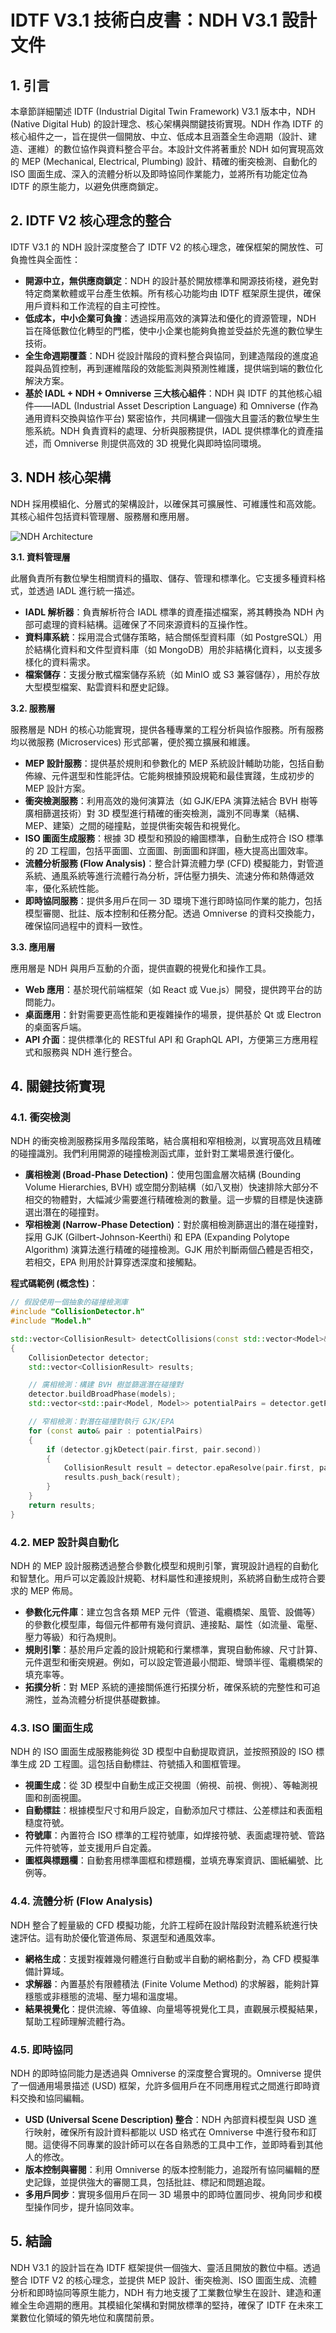 # IDTF V3.1 技術白皮書：NDH V3.1 設計文件

## 1. 引言

本章節詳細闡述 IDTF (Industrial Digital Twin Framework) V3.1 版本中，NDH (Native Digital Hub) 的設計理念、核心架構與關鍵技術實現。NDH 作為 IDTF 的核心組件之一，旨在提供一個開放、中立、低成本且涵蓋全生命週期（設計、建造、運維）的數位協作與資料整合平台。本設計文件將著重於 NDH 如何實現高效的 MEP (Mechanical, Electrical, Plumbing) 設計、精確的衝突檢測、自動化的 ISO 圖面生成、深入的流體分析以及即時協同作業能力，並將所有功能定位為 IDTF 的原生能力，以避免供應商鎖定。

## 2. IDTF V2 核心理念的整合

IDTF V3.1 的 NDH 設計深度整合了 IDTF V2 的核心理念，確保框架的開放性、可負擔性與全面性：

*   **開源中立，無供應商鎖定**：NDH 的設計基於開放標準和開源技術棧，避免對特定商業軟體或平台產生依賴。所有核心功能均由 IDTF 框架原生提供，確保用戶資料和工作流程的自主可控性。
*   **低成本，中小企業可負擔**：透過採用高效的演算法和優化的資源管理，NDH 旨在降低數位化轉型的門檻，使中小企業也能夠負擔並受益於先進的數位孿生技術。
*   **全生命週期覆蓋**：NDH 從設計階段的資料整合與協同，到建造階段的進度追蹤與品質控制，再到運維階段的效能監測與預測性維護，提供端到端的數位化解決方案。
*   **基於 IADL + NDH + Omniverse 三大核心組件**：NDH 與 IDTF 的其他核心組件——IADL (Industrial Asset Description Language) 和 Omniverse (作為通用資料交換與協作平台) 緊密協作，共同構建一個強大且靈活的數位孿生生態系統。NDH 負責資料的處理、分析與服務提供，IADL 提供標準化的資產描述，而 Omniverse 則提供高效的 3D 視覺化與即時協同環境。

## 3. NDH 核心架構

NDH 採用模組化、分層式的架構設計，以確保其可擴展性、可維護性和高效能。其核心組件包括資料管理層、服務層和應用層。

![NDH Architecture](../images/ndh_architecture.png)

**3.1. 資料管理層**

此層負責所有數位孿生相關資料的攝取、儲存、管理和標準化。它支援多種資料格式，並透過 IADL 進行統一描述。

*   **IADL 解析器**：負責解析符合 IADL 標準的資產描述檔案，將其轉換為 NDH 內部可處理的資料結構。這確保了不同來源資料的互操作性。
*   **資料庫系統**：採用混合式儲存策略，結合關係型資料庫（如 PostgreSQL）用於結構化資料和文件型資料庫（如 MongoDB）用於非結構化資料，以支援多樣化的資料需求。
*   **檔案儲存**：支援分散式檔案儲存系統（如 MinIO 或 S3 兼容儲存），用於存放大型模型檔案、點雲資料和歷史記錄。

**3.2. 服務層**

服務層是 NDH 的核心功能實現，提供各種專業的工程分析與協作服務。所有服務均以微服務 (Microservices) 形式部署，便於獨立擴展和維護。

*   **MEP 設計服務**：提供基於規則和參數化的 MEP 系統設計輔助功能，包括自動佈線、元件選型和性能評估。它能夠根據預設規範和最佳實踐，生成初步的 MEP 設計方案。
*   **衝突檢測服務**：利用高效的幾何演算法（如 GJK/EPA 演算法結合 BVH 樹等廣相篩選技術）對 3D 模型進行精確的衝突檢測，識別不同專業（結構、MEP、建築）之間的碰撞點，並提供衝突報告和視覺化。
*   **ISO 圖面生成服務**：根據 3D 模型和預設的繪圖標準，自動生成符合 ISO 標準的 2D 工程圖，包括平面圖、立面圖、剖面圖和詳圖，極大提高出圖效率。
*   **流體分析服務 (Flow Analysis)**：整合計算流體力學 (CFD) 模擬能力，對管道系統、通風系統等進行流體行為分析，評估壓力損失、流速分佈和熱傳遞效率，優化系統性能。
*   **即時協同服務**：提供多用戶在同一 3D 環境下進行即時協同作業的能力，包括模型審閱、批註、版本控制和任務分配。透過 Omniverse 的資料交換能力，確保協同過程中的資料一致性。

**3.3. 應用層**

應用層是 NDH 與用戶互動的介面，提供直觀的視覺化和操作工具。

*   **Web 應用**：基於現代前端框架（如 React 或 Vue.js）開發，提供跨平台的訪問能力。
*   **桌面應用**：針對需要更高性能和更複雜操作的場景，提供基於 Qt 或 Electron 的桌面客戶端。
*   **API 介面**：提供標準化的 RESTful API 和 GraphQL API，方便第三方應用程式和服務與 NDH 進行整合。

## 4. 關鍵技術實現

### 4.1. 衝突檢測

NDH 的衝突檢測服務採用多階段策略，結合廣相和窄相檢測，以實現高效且精確的碰撞識別。我們利用開源的碰撞檢測函式庫，並針對工業場景進行優化。

*   **廣相檢測 (Broad-Phase Detection)**：使用包圍盒層次結構 (Bounding Volume Hierarchies, BVH) 或空間分割結構（如八叉樹）快速排除大部分不相交的物體對，大幅減少需要進行精確檢測的數量。這一步驟的目標是快速篩選出潛在的碰撞對。
*   **窄相檢測 (Narrow-Phase Detection)**：對於廣相檢測篩選出的潛在碰撞對，採用 GJK (Gilbert-Johnson-Keerthi) 和 EPA (Expanding Polytope Algorithm) 演算法進行精確的碰撞檢測。GJK 用於判斷兩個凸體是否相交，若相交，EPA 則用於計算穿透深度和接觸點。

**程式碼範例 (概念性)**：

```cpp
// 假設使用一個抽象的碰撞檢測庫
#include "CollisionDetector.h"
#include "Model.h"

std::vector<CollisionResult> detectCollisions(const std::vector<Model>& models)
{
    CollisionDetector detector;
    std::vector<CollisionResult> results;

    // 廣相檢測：構建 BVH 樹並篩選潛在碰撞對
    detector.buildBroadPhase(models);
    std::vector<std::pair<Model, Model>> potentialPairs = detector.getPotentialCollisionPairs();

    // 窄相檢測：對潛在碰撞對執行 GJK/EPA
    for (const auto& pair : potentialPairs)
    {
        if (detector.gjkDetect(pair.first, pair.second))
        {
            CollisionResult result = detector.epaResolve(pair.first, pair.second);
            results.push_back(result);
        }
    }
    return results;
}
```

### 4.2. MEP 設計與自動化

NDH 的 MEP 設計服務透過整合參數化模型和規則引擎，實現設計過程的自動化和智慧化。用戶可以定義設計規範、材料屬性和連接規則，系統將自動生成符合要求的 MEP 佈局。

*   **參數化元件庫**：建立包含各類 MEP 元件（管道、電纜橋架、風管、設備等）的參數化模型庫，每個元件都帶有幾何資訊、連接點、屬性（如流量、電壓、壓力等級）和行為規則。
*   **規則引擎**：基於用戶定義的設計規範和行業標準，實現自動佈線、尺寸計算、元件選型和衝突規避。例如，可以設定管道最小間距、彎頭半徑、電纜橋架的填充率等。
*   **拓撲分析**：對 MEP 系統的連接關係進行拓撲分析，確保系統的完整性和可追溯性，並為流體分析提供基礎數據。

### 4.3. ISO 圖面生成

NDH 的 ISO 圖面生成服務能夠從 3D 模型中自動提取資訊，並按照預設的 ISO 標準生成 2D 工程圖。這包括自動標註、符號插入和圖框管理。

*   **視圖生成**：從 3D 模型中自動生成正交視圖（俯視、前視、側視）、等軸測視圖和剖面視圖。
*   **自動標註**：根據模型尺寸和用戶設定，自動添加尺寸標註、公差標註和表面粗糙度符號。
*   **符號庫**：內置符合 ISO 標準的工程符號庫，如焊接符號、表面處理符號、管路元件符號等，並支援用戶自定義。
*   **圖框與標題欄**：自動套用標準圖框和標題欄，並填充專案資訊、圖紙編號、比例等。

### 4.4. 流體分析 (Flow Analysis)

NDH 整合了輕量級的 CFD 模擬功能，允許工程師在設計階段對流體系統進行快速評估。這有助於優化管道佈局、泵選型和通風效率。

*   **網格生成**：支援對複雜幾何體進行自動或半自動的網格劃分，為 CFD 模擬準備計算域。
*   **求解器**：內置基於有限體積法 (Finite Volume Method) 的求解器，能夠計算穩態或非穩態的流場、壓力場和溫度場。
*   **結果視覺化**：提供流線、等值線、向量場等視覺化工具，直觀展示模擬結果，幫助工程師理解流體行為。

### 4.5. 即時協同

NDH 的即時協同能力是透過與 Omniverse 的深度整合實現的。Omniverse 提供了一個通用場景描述 (USD) 框架，允許多個用戶在不同應用程式之間進行即時資料交換和協同編輯。

*   **USD (Universal Scene Description) 整合**：NDH 內部資料模型與 USD 進行映射，確保所有設計資料都能以 USD 格式在 Omniverse 中進行發布和訂閱。這使得不同專業的設計師可以在各自熟悉的工具中工作，並即時看到其他人的修改。
*   **版本控制與審閱**：利用 Omniverse 的版本控制能力，追蹤所有協同編輯的歷史記錄，並提供強大的審閱工具，包括批註、標記和問題追蹤。
*   **多用戶同步**：實現多個用戶在同一 3D 場景中的即時位置同步、視角同步和模型操作同步，提升協同效率。

## 5. 結論

NDH V3.1 的設計旨在為 IDTF 框架提供一個強大、靈活且開放的數位中樞。透過整合 IDTF V2 的核心理念，並提供 MEP 設計、衝突檢測、ISO 圖面生成、流體分析和即時協同等原生能力，NDH 有力地支援了工業數位孿生在設計、建造和運維全生命週期的應用。其模組化架構和對開放標準的堅持，確保了 IDTF 在未來工業數位化領域的領先地位和廣闊前景。
